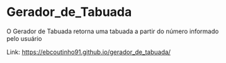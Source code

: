 # Gerador_de_Tabuada
O Gerador de Tabuada retorna uma tabuada a partir do número informado pelo usuário

Link: https://ebcoutinho91.github.io/gerador_de_tabuada/

